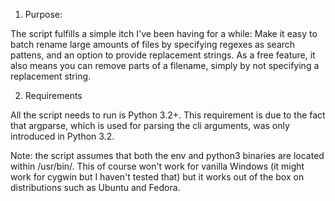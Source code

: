 1. Purpose:

The script fulfills a simple itch I've been having for a while:
Make it easy to batch rename large amounts of files by specifying
regexes as search pattens, and an option to provide replacement strings.
As a free feature, it also means you can remove parts of a filename,
simply by not specifying a replacement string.

2. Requirements

All the script needs to run is Python 3.2+. This requirement is due to the
fact that argparse, which is used for parsing the cli arguments, was only
introduced in Python 3.2.

Note: the script assumes that both the env and python3 binaries are located
      within /usr/bin/. This of course won't work for vanilla Windows (it
      might work for cygwin but I haven't tested that) but it works
      out of the box on distributions such as Ubuntu and Fedora.
